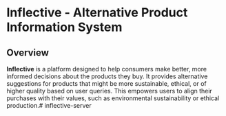 # Inflective - Alternative Product Information System

## Overview

**Inflective** is a platform designed to help consumers make better, more informed decisions about the products they buy. It provides alternative suggestions for products that might be more sustainable, ethical, or of higher quality based on user queries. This empowers users to align their purchases with their values, such as environmental sustainability or ethical production.# inflective-server
